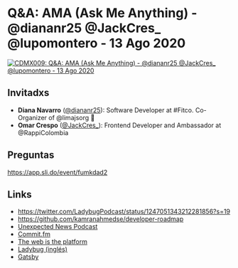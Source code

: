 # Q&A: AMA (Ask Me Anything) - @diananr25 @JackCres_ @lupomontero - 13 Ago 2020

[![CDMX009: Q&A: AMA (Ask Me Anything) - @diananr25 @JackCres_ @lupomontero - 13 Ago 2020](https://img.youtube.com/vi/jYbZ0avWsyY/0.jpg)](https://youtu.be/jYbZ0avWsyY)

## Invitadxs

* **Diana Navarro** ([@diananr25](https://twitter.com/diananr25)):
  Software Developer at #Fitco. Co-Organizer of @limajsorg 💛
* **Omar Crespo** ([@JackCres_](https://twitter.com/JackCres_)):
  Frontend Developer and Ambassador at @RappiColombia

## Preguntas

https://app.sli.do/event/fumkdad2

## Links

* https://twitter.com/LadybugPodcast/status/1247051343212281856?s=19
* https://github.com/kamranahmedse/developer-roadmap
* [Unexpected News Podcast](https://podcast.unexpected.dev/)
* [Commit.fm](https://anchor.fm/khriztianmoreno)
* [The web is the platform](https://thewebplatformpodcast.com/)
* [Ladybug (inglés)](https://www.ladybug.dev/)
* [Gatsby](https://www.gatsbyjs.com/)
